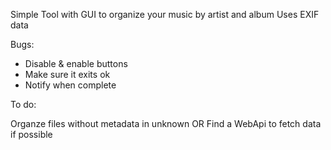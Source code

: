 Simple Tool with GUI to organize your music by artist and album
Uses EXIF data

Bugs:

- Disable & enable buttons
- Make sure it exits ok
- Notify when complete

To do:

Organze files without metadata in unknown
  OR
Find a WebApi to fetch data if possible


